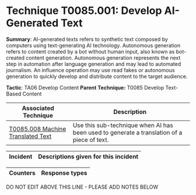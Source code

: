 # Technique T0085.001: Develop AI-Generated Text

**Summary**: AI-generated texts refers to synthetic text composed by computers using text-generating AI technology. Autonomous generation refers to content created by a bot without human input, also known as bot-created content generation. Autonomous generation represents the next step in automation after language generation and may lead to automated journalism. An influence operation may use read fakes or autonomous generation to quickly develop and distribute content to the target audience.

**Tactic**: TA06 Develop Content           **Parent Technique:** T0085 Develop Text-Based Content


| Associated Technique | Description |
| --------- | ------------------------- |
| [T0085.008 Machine Translated Text](../../generated_pages/techniques/T0085.008.md) | Use this sub-technique when AI has been used to generate a translation of a piece of text. |



| Incident | Descriptions given for this incident |
| -------- | -------------------- |



| Counters | Response types |
| -------- | -------------- |


DO NOT EDIT ABOVE THIS LINE - PLEASE ADD NOTES BELOW